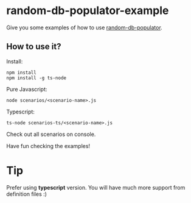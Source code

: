# random-db-populator-example

Give you some examples of how to use [random-db-populator](https://www.npmjs.com/package/random-db-populator).

## How to use it?

Install:
```
npm install
npm install -g ts-node
```

Pure Javascript:

```
node scenarios/<scenario-name>.js
```

Typescript:

```
ts-node scenarios-ts/<scenario-name>.js
```
Check out all scenarios on console.

Have fun checking the examples!


# Tip

Prefer using **typescript** version. You will have much more support from definition files :)